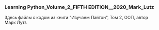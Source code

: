 ### Learning Python_Volume_2_FIFTH EDITION__2020_Mark_Lutz

Здесь файлы с кодом из книги "Изучаем Пайтон", Том 2, ООП, автор Марк Лутз